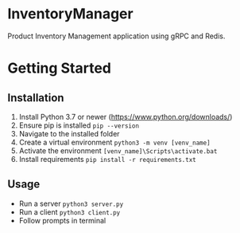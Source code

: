 # InventoryManager
 Product Inventory Management application using gRPC and Redis.

# Getting Started
## Installation
 1. Install Python 3.7 or newer (https://www.python.org/downloads/)
 2. Ensure pip is installed ```pip --version```
 3. Navigate to the installed folder
 4. Create a virtual environment ```python3 -m venv [venv_name]```
 5. Activate the environment ```[venv_name]\Scripts\activate.bat```
 6. Install requirements ```pip install -r requirements.txt```

## Usage
 - Run a server ```python3 server.py```
 - Run a client ```python3 client.py```
 - Follow prompts in terminal
